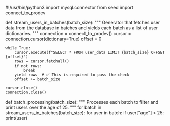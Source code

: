 #!/usr/bin/python3
import mysql.connector
from seed import connect_to_prodev


def stream_users_in_batches(batch_size):
    """
    Generator that fetches user data from the database in batches
    and yields each batch as a list of user dictionaries.
    """
    connection = connect_to_prodev()
    cursor = connection.cursor(dictionary=True)
    offset = 0

    while True:
        cursor.execute(f"SELECT * FROM user_data LIMIT {batch_size} OFFSET {offset}")
        rows = cursor.fetchall()
        if not rows:
            break
        yield rows  # ✅ This is required to pass the check
        offset += batch_size

    cursor.close()
    connection.close()


def batch_processing(batch_size):
    """
    Processes each batch to filter and print users over the age of 25.
    """
    for batch in stream_users_in_batches(batch_size):
        for user in batch:
            if user["age"] > 25:
                print(user)
